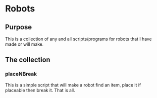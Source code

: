 # Robots
## Purpose
This is a collection of any and all scripts/programs for robots that I have made or will make.

## The collection

### placeNBreak
This is a simple script that will make a robot find an item, place it if placeable then break it. That is all.